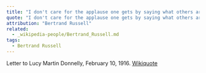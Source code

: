 ```yaml
---
title: "I don't care for the applause one gets by saying what others are thinking"
quote: "I don't care for the applause one gets by saying what others are thinking; I want actually to change people's thoughts. Power over people's minds is the main personal desire of my life; and this sort of power is not acquired by saying popular things."
attribution: "Bertrand Russell"
related:
  - _wikipedia-people/Bertrand_Russell.md
tags:
  - Bertrand Russell
---
```

Letter to Lucy Martin Donnelly, February 10, 1916.
[Wikiquote](https://en.wikiquote.org/wiki/Bertrand_Russell)